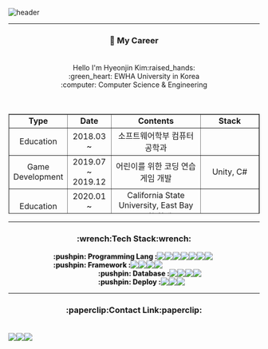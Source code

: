 
![header](https://capsule-render.vercel.app/api?type=waving&color=6FA2E1&height=300&section=header&text=Gimkuku's%20Github&fontSize=70&fontColor=FFFFFF&animation=twinkling&descSize=30)

---

<h3 align = "center"> 🔭 My Career<br><br> </h3>
<div align = "center">
Hello I'm Hyeonjin Kim:raised_hands:<br>
:green_heart: EWHA University in Korea<br>
:computer: Computer Science & Engineering<br>
</div>
<br><br>
<table style="border-collapse: collapse; width: 100%; height: 200px;"border="1" data-ke-align="center" align = "center">
  <tbody>
    <tr style="height: 20px;">
      <td style="width: 14.7676%; height: 20px; text-align: center;font-weight: 800;"><b>Type</b> </td>
      <td style="width: 15.465%; height: 20px; text-align: center;font-weight: 800;"><b>Date</b></td>
      <td style="width: 44.7674%; height: 20px; text-align: center;font-weight: 800;"><b>Contents</b></td>
      <td style="width: 25%; height: 20px; text-align: center;font-weight: 800;"><b>Stack</b></td>
    </tr>
    <tr style="height: 20px;">
      <td style="width: 14.7676%; height: 20px; text-align: center;">Education</td>
      <td style="width: 15.465%; height: 20px; text-align: center;">2018.03 ~</td>
      <td style="width: 44.7674%; height: 20px; text-align: center;">소프트웨어학부 컴퓨터공학과</td>
      <td style="width: 25%; height: 20px; text-align: center;">&nbsp;</td>
    </tr>
    <tr style="height: 20px;">
      <td style="width: 14.7676%; height: 20px; text-align: center;">Game<br>Development</td>
      <td style="width: 15.465%; height: 20px; text-align: center;">2019.07<br>~ 2019.12</td>
      <td style="width: 44.7674%; height: 20px; text-align: center;">어린이를 위한 코딩 연습 게임 개발</td>
      <td style="width: 25%; height: 20px; text-align: center;">Unity, C#</td></tr><tr style="height: 20px;">
    <td style="width: 14.7676%; height: 20px; text-align: center;">Education</td>
    <td style="width: 15.465%; height: 20px; text-align: center;">2020.01<br>~ 2020.04</td>
    <td style="width: 44.7674%; height: 20px; text-align: center;">California State University, East Bay 교환 학생</td>
    <td style="width: 25%; height: 20px; text-align: center;">&nbsp;</td>
    </tr>
    <tr style="height: 20px;">
      <td style="width: 14.7676%; height: 20px; text-align: center;">Web<br>Development</td>
      <td style="width: 15.465%; height: 20px; text-align: center;">2020.09<br>~ 2020.12</td>
      <td style="width: 44.7674%; height: 20px; text-align: center;">코딩로봇 연구소 웹 개발 인턴</td>
      <td style="width: 25%; height: 20px; text-align: center;">Node.JS, Html, Css, Javascript</td>
    </tr>
    <tr style="height: 20px;">
      <td style="width: 14.7676%; height: 20px; text-align: center;">AI</td>
      <td style="width: 15.465%; height: 20px; text-align: center;">2020.12&nbsp;<br>~ 2021.03</td>
      <td style="width: 44.7674%; height: 20px; text-align: center;">인공지능을 이용한 시조 창작하기</td>
      <td style="width: 25%; height: 20px; text-align: center;">GPT-3, Python</td>
    </tr>
    <tr style="height: 20px;">
      <td style="width: 14.7676%; height: 20px; text-align: center;">App<br>Development</td>
      <td style="width: 15.465%; height: 20px; text-align: center;">2021.03 ~ 2021.10</td>
      <td style="width: 44.7674%; height: 20px; text-align: center;">MeIn : 메뉴판을 찍으면 음식을 검색해주는<br>어플리케이션 개발</td>
      <td style="width: 25%; height: 20px; text-align: center;">OCR, Flutter, Dart, Firebase, Flask, Docker</td>
    </tr>
    <tr style="height: 20px;">
      <td style="width: 14.7676%; height: 20px; text-align: center;">Web<br>Development</td>
      <td style="width: 15.465%; height: 20px; text-align: center;">2021.06 ~ 2021.08</td>
      <td style="width: 44.7674%; height: 20px; text-align: center;">VENTI :<br>사용자 맞춤 브랜드 정보를 모아주는 웹 페이지 개발</td>
      <td style="width: 25%; height: 20px; text-align: center;">Django, Python, Docker, AWS EC2</td>
    </tr>
    <tr style="height: 20px;">
      <td style="width: 14.7676%; height: 20px; text-align: center;">Backend<br>& DevOps Developer</td>
      <td style="width: 15.465%; height: 20px; text-align: center;">2021.09 ~ 2021.12</td>
      <td style="width: 44.7674%; height: 20px; text-align: center;">SLID :<br>온라인 강의를 들으며 필기를 함께 할 수 있는 서비스 개발</td>
      <td style="width: 25%; height: 20px; text-align: center;">Django, Python, Pytest, AWS EC2, Lambda, Cloudfront, Cognito</td>
    </tr>
  </tbody>
</table>

---


<h3 align = "center">:wrench:Tech Stack:wrench:<br></h3>
<div style = "display: flex;">
  <span align="center" style = "margin-left: 90px; font-weight: 800;">:pushpin: Programming Lang : </span> 
  <img src="https://img.shields.io/badge/Python-3776AB?style=flat-square&logo=Python&logoColor=white"/>  
  <img src="https://img.shields.io/badge/C-ABB9CC?style=flat-square&logo=C&logoColor=white"/>  
  <img src="https://img.shields.io/badge/C++-00599C?style=flat-square&logo=C%2B%2B&logoColor=white"/>  
  <img src="https://img.shields.io/badge/HTML5-E34F26?style=flat-square&logo=HTML5&logoColor=white"/>  
  <img src="https://img.shields.io/badge/CSS-1572B6?style=flat-square&logo=CSS&logoColor=white"/>  
  <img src="https://img.shields.io/badge/JavaScript-F7DF1E?style=flat-square&logo=JavaScript&logoColor=white"/>  
  <img src="https://img.shields.io/badge/Dart-0175C2?style=flat-square&logo=Dart&logoColor=white"/>  
</div>

<div style = "display: flex; ">
  <span style = "margin-left: 90px; font-weight: 800;">:pushpin: Framework : </span>
  <img src="https://img.shields.io/badge/Django-092E20?style=flat-square&logo=Django&logoColor=white"/>  
  <img src="https://img.shields.io/badge/Node.js-339933?style=flat-square&logo=Node.js&logoColor=white"/>  
  <img src="https://img.shields.io/badge/Flutter-02569B?style=flat-square&logo=Flutter&logoColor=white"/>
  <img src="https://img.shields.io/badge/Unity-000000?style=flat-square&logo=Unity&logoColor=white"/>
</div>

<div style = "display: flex; margin-left: 90px">
  <span style = "margin-left: 90px; font-weight: 800;">:pushpin: Database : </span>
  <img src="https://img.shields.io/badge/MySQL-4479A1?style=flat-square&logo=MySQL&logoColor=white"/>  
  <img src="https://img.shields.io/badge/MongoDB-47A248?style=flat-square&logo=MongoDB&logoColor=white"/>
  <img src="https://img.shields.io/badge/Firebase-FFCA28?style=flat-square&logo=Firebase&logoColor=white"/>
  <img src="https://img.shields.io/badge/AmazonS3-569431?style=flat-square&logo=AmazonS3&logoColor=white"/>
</div>

<div style = "display: flex; margin-left: 90px">
  <span style = "margin-left: 90px; font-weight: 800;">:pushpin: Deploy : </span>
  <img src="https://img.shields.io/badge/Docker-2496ED?style=flat-square&logo=Docker&logoColor=white"/>  
  <img src="https://img.shields.io/badge/AmazonAWS-232FE3?style=flat-square&logo=AmazonAWS&logoColor=white"/>  
  <img src="https://img.shields.io/badge/TravisCI-3EAAAF?style=flat-square&logo=TravisCI&logoColor=white"/>
</div>

    
---


<h3 align = "center">:paperclip:Contact Link:paperclip:<br><br></h3>
<div style = "display: flex; align-item : center; justify-item: center" align = "center">
<a href="mailto:khjyj125@gmail.com"><img src="https://img.shields.io/badge/Gmail-EA4335?style=flat-square&logo=Gmail&logoColor=white"/></a>
<a href="https://gimkuku0708.tistory.com/"><img src="https://img.shields.io/badge/Blogger-FF5722?style=flat-square&logo=Blogger&logoColor=white"/></a>
<a href="https://www.instagram.com/gimkuku0708"><img src="https://img.shields.io/badge/Instagram-E4405F?style=flat-square&logo=Instagram&logoColor=white"/></a>
</div>

<br><br>

